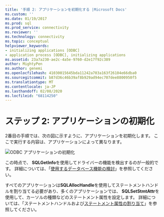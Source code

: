 ```yaml
---
title: '手順 2: アプリケーションを初期化する |Microsoft Docs'
ms.custom: ''
ms.date: 01/19/2017
ms.prod: sql
ms.prod_service: connectivity
ms.reviewer: ''
ms.technology: connectivity
ms.topic: conceptual
helpviewer_keywords:
- initializing applications [ODBC]
- application process [ODBC], initializing applications
ms.assetid: 23a7a230-ae2c-4a5e-9760-d2e17f92c389
author: MightyPen
ms.author: genemi
ms.openlocfilehash: 41030015645bda11242a703a163f26104e66dba0
ms.sourcegitcommit: b87d36c46b39af8b929ad94ec707dee8800950f5
ms.translationtype: MT
ms.contentlocale: ja-JP
ms.lasthandoff: 02/08/2020
ms.locfileid: "68114250"
---
```

# <a name="step-2-initialize-the-application"></a>ステップ 2: アプリケーションの初期化
2番目の手順では、次の図に示すように、アプリケーションを初期化します。 ここで実行する内容は、アプリケーションによって異なります。  
  
 ![ODBC アプリケーションの初期化](../../../odbc/reference/develop-app/media/pr12.gif "pr12")  
  
 この時点で、 **SQLGetInfo**を使用してドライバーの機能を検出するのが一般的です。 詳細については、「[使用するデータベース機能の検討](../../../odbc/reference/develop-app/considering-database-features-to-use.md)」を参照してください。  
  
 すべてのアプリケーションは**SQLAllocHandle**を使用してステートメントハンドルを割り当てる必要があり、多くのアプリケーションでは、 **SQLSetStmtAttr**を使用して、カーソルの種類などのステートメント属性を設定します。 詳細については、「ステートメントハンドルおよび[ステートメント属性](../../../odbc/reference/develop-app/statement-attributes.md)[の割り当て](../../../odbc/reference/develop-app/allocating-a-statement-handle-odbc.md)」を参照してください。
